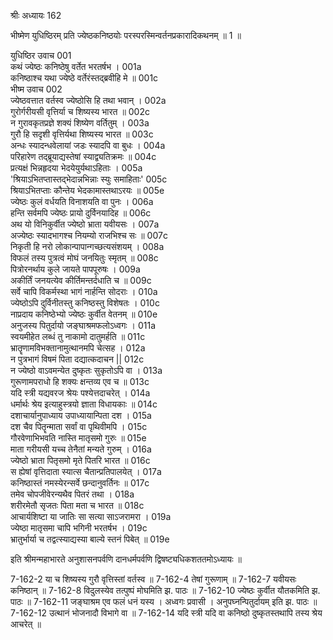 श्रीः
अध्यायः 162

भीष्मेण युधिष्ठिरम् प्रति ज्येष्ठकनिष्ठयोः परस्परस्मिन्वर्तनप्रकारादिकथनम् ॥ 1 ॥

युधिष्ठिर उवाच 	001  
कथं ज्येष्ठः कनिष्ठेषु वर्तेत भरतर्षभ ।	001a  
कनिष्ठाश्च यथा ज्येष्ठे वर्तेरंस्तद्ब्रवीहि मे ॥	001c  
भीष्म उवाच 	002  
ज्येष्ठवत्तात वर्तस्व ज्येष्ठोसि हि तथा भवान् ।	002a  
गुरोर्गरीयसी वृत्तिर्या च शिष्यस्य भारत ॥	002c  
न गुरावकृतप्रज्ञे शक्यं शिष्येण वर्तितुम् ।	003a  
गुरौ हि सदृशी वृत्तिर्यथा शिष्यस्य भारत ॥	003c  
अन्धः स्यादन्धवेलायां जडः स्यादपि वा बुधः ।	004a  
परिहारेण तद्ब्रूयाद्यस्तेषां स्याद्व्यतिक्रमः ॥	004c  
प्रत्यक्षं भिन्नहृदया भेदयेयुर्यथाऽहिताः ।	005a  
\'श्रियाऽभितप्तास्तद्भेदान्नभिन्नाः स्युः समाहिताः\'	005c  
श्रियाऽभितप्ताः कौन्तेय भेदकामास्तथाऽरयः ॥	005e  
ज्येष्ठः कुलं वर्धयति विनाशयति वा पुनः ।	006a  
हन्ति सर्वमपि ज्येष्ठः प्रायो दुर्विनयादिह ॥	006c  
अथ यो विनिकुर्वीत ज्येष्ठो भ्राता यवीयसः ।	007a  
अज्येष्ठः स्यादभागश्च नियम्यो राजभिश्च सः ॥	007c  
निकृती हि नरो लोकान्पापान्गच्छत्यसंशयम् ।	008a  
विफलं तस्य पुत्रत्वं मोघं जनयितुः स्मृतम् ॥	008c  
पित्रोरनर्थाय कुले जायते पापपूरुषः ।	009a  
अकीर्तिं जनयत्येव कीर्तिमन्तर्दधाति च ॥	009c  
सर्वे चापि विकर्मस्था भागं नार्हन्ति सोदराः ।	010a  
ज्येष्ठोऽपि दुर्विनीतस्तु कनिष्ठस्तु विशेषतः ।	010c  
नाप्रदाय कनिष्ठेभ्यो ज्येष्ठः कुर्वीत वेतनम् ॥	010e  
अनुजस्य पितुर्दायो जङ्घाश्रमफलोऽध्वगः ।	011a  
स्वयमीहेत लब्धं तु नाकामो दातुमर्हति ॥	011c  
भ्रातॄणामविभक्तानामुत्थानमपि चेत्सह ।	012a  
न पुत्रभागं विषमं पिता दद्यात्कदाचन ||	012c  
न ज्येष्ठो वाऽवमन्येत दुष्कृतः सुकृतोऽपि वा ।	013a  
गुरूणामपराधो हि शक्यः क्षन्तव्य एव च ॥	013c  
यदि स्त्री यद्यवरज श्रेयः पश्येत्तदाचरेत् ।	014a  
धर्मार्थः श्रेय इत्याहुस्त्रयो ज्ञाता विधायकाः ॥	014c  
दशाचार्यानुपाध्याय उपाध्यायान्पिता दश ।	015a  
दश चैव पितॄन्माता सर्वां वा पृथिवीमपि ।	015c  
गौरवेणाभिभवति नास्ति मातृसमो गुरुः ॥	015e  
माता गरीयसी यच्च तेनैतां मन्यते गुरुम् ।	016a  
ज्येष्ठो भ्राता पितृसमो मृते पितरि भारत ॥	016c  
स ह्येषां वृत्तिदाता स्यात्स चैतान्प्रतिपालयेत् ।	017a  
कनिष्ठास्तं नमस्येरन्सर्वे छन्दानुवर्तिनः ॥	017c  
तमेव चोपजीवेरन्यथैव पितरं तथा ।	018a  
शरीरमेतौ सृजतः पिता मता च भारत ॥	018c  
आचार्यशिष्टा या जातिः सा सत्या साऽजरामरा ।	019a  
ज्येष्ठा मातृसमा चापि भगिनी भरतर्षभ ।	019c  
भ्रातुर्भार्या च तद्वत्स्याद्यस्या बाल्ये स्तनं पिबेत् ॥ 	019e  

इति श्रीमन्महाभारते अनुशासनपर्वणि दानधर्मपर्वणि द्विषष्ट्यधिकशततमोऽध्यायः ॥

7-162-2 या च शिष्यस्य गुरौ वृत्तिस्तां वर्तस्व ॥ 7-162-4 तेषां गुरूणाम् ॥ 7-162-7 यवीयसः कनिष्ठान् ॥ 7-162-8 विदुलस्येव तत्पुष्पं मोघमिति झ. पाठः ॥ 7-162-10 ज्येष्ठः कुर्वीत यौतकमिति झ. पाठः ॥ 7-162-11 जङ्घाश्रम एव फलं धनं यस्य । अध्वगः प्रवासी । अनुपघ्नन्पितुर्दायम् इति झ. पाठः ॥ 7-162-12 उत्थानं भोजनादौ विभागे वा ॥ 7-162-14 यदि स्त्री यदि वा कनिष्ठो दुष्कृतस्तथापि तस्य श्रेय आचरेत् ॥
